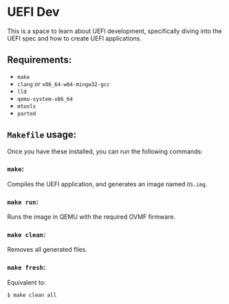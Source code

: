 # UEFI Dev

This is a space to learn about UEFI development, specifically diving into the UEFI spec and how to create UEFI applications.

## Requirements:
- `make`
- `clang` or `x86_64-w64-mingw32-gcc`
- `lld`
- `qemu-system-x86_64`
- `mtools`
- `parted`

## `Makefile` usage:

Once you have these installed, you can run the following commands:

### `make`:

Compiles the UEFI application, and generates an image named `OS.img`.

### `make run`:

Runs the image in QEMU with the required OVMF firmware.

### `make clean`:

Removes all generated files.

### `make fresh`:

Equivalent to:
```bash
$ make clean all
```
